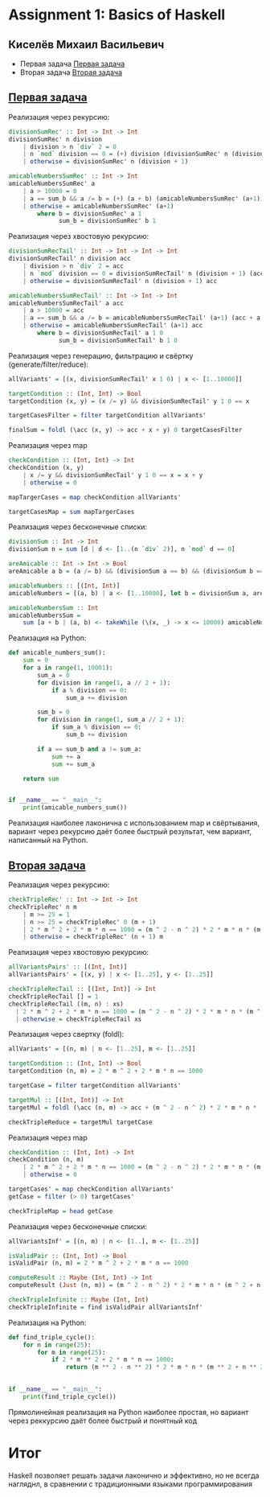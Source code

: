 # Assignment 1: Basics of Haskell


## Киселёв Михаил Васильевич
- Первая задача [Первая задача](https://projecteuler.net/problem=21) 
- Вторая задача [Вторая задача](https://projecteuler.net/problem=9)

## [Первая задача](https://projecteuler.net/problem=21)
Реализация через рекурсию: 
```haskell
divisionSumRec' :: Int -> Int -> Int
divisionSumRec' n division
    | division > n `div` 2 = 0
    | n `mod` division == 0 = (+) division (divisionSumRec' n (division + 1) )
    | otherwise = divisionSumRec' n (division + 1)

amicableNumbersSumRec' :: Int -> Int
amicableNumbersSumRec' a
    | a > 10000 = 0
    | a == sum_b && a /= b = (+) (a + b) (amicableNumbersSumRec' (a+1))
    | otherwise = amicableNumbersSumRec' (a+1)
        where b = divisionSumRec' a 1
              sum_b = divisionSumRec' b 1
```
Реализация через хвостовую рекурсию: 
```haskell
divisionSumRecTail' :: Int -> Int -> Int -> Int
divisionSumRecTail' n division acc
    | division > n `div` 2 = acc
    | n `mod` division == 0 = divisionSumRecTail' n (division + 1) (acc + division)
    | otherwise = divisionSumRecTail' n (division + 1) acc

amicableNumbersSumRecTail' :: Int -> Int -> Int
amicableNumbersSumRecTail' a acc
    | a > 10000 = acc
    | a == sum_b && a /= b = amicableNumbersSumRecTail' (a+1) (acc + a + b)
    | otherwise = amicableNumbersSumRecTail' (a+1) acc
        where b = divisionSumRecTail' a 1 0
              sum_b = divisionSumRecTail' b 1 0 
```

Реализация через генерацию, фильтрацию и свёртку (generate/filter/reduce): 
```haskell
allVariants' = [(x, divisionSumRecTail' x 1 0) | x <- [1..10000]]

targetCondition :: (Int, Int) -> Bool
targetCondition (x, y) = (x /= y) && divisionSumRecTail' y 1 0 == x

targetCasesFilter = filter targetCondition allVariants'

finalSum = foldl (\acc (x, y) -> acc + x + y) 0 targetCasesFilter

```
Реализация через map
```haskell
checkCondition :: (Int, Int) -> Int
checkCondition (x, y)
    | x /= y && divisionSumRecTail' y 1 0 == x = x + y
    | otherwise = 0

mapTargerCases = map checkCondition allVariants' 

targetCasesMap = sum mapTargerCases

```

Реализация через бесконечные списки: 
```haskell
divisionSum :: Int -> Int
divisionSum n = sum [d | d <- [1..(n `div` 2)], n `mod` d == 0]

areAmicable :: Int -> Int -> Bool
areAmicable a b = (a /= b) && (divisionSum a == b) && (divisionSum b == a)

amicableNumbers :: [(Int, Int)]
amicableNumbers = [(a, b) | a <- [1..10000], let b = divisionSum a, areAmicable a b]

amicableNumbersSum :: Int
amicableNumbersSum =
    sum [a + b | (a, b) <- takeWhile (\(x, _) -> x <= 10000) amicableNumbers]
```

Реализация на Python: 
```python
def amicable_numbers_sum():
    sum = 0
    for a in range(1, 10001):
        sum_a = 0
        for division in range(1, a // 2 + 1):
            if a % division == 0:
                sum_a += division

        sum_b = 0
        for division in range(1, sum_a // 2 + 1):
            if sum_a % division == 0:
                sum_b += division

        if a == sum_b and a != sum_a:
            sum += a
            sum += sum_a

    return sum


if __name__ == "__main__":
    print(amicable_numbers_sum())
```

Реализация наиболее лаконична с использованием map и свёртывания, вариант через рекурсию даёт более быстрый результат, чем вариант, написанный на Python.


## [Вторая задача](https://projecteuler.net/problem=9)

Реализация через рекурсию:
```haskell
checkTripleRec' :: Int -> Int -> Int
checkTripleRec' n m
    | m >= 25 = 1
    | n >= 25 = checkTripleRec' 0 (m + 1)
    | 2 * m ^ 2 + 2 * m * n == 1000 = (m ^ 2 - n ^ 2) * 2 * m * n * (m ^ 2 + n ^ 2)
    | otherwise = checkTripleRec' (n + 1) m

```
Реализация через хвостовую рекурсию:
```haskell
allVariantsPairs' :: [(Int, Int)]
allVariantsPairs' = [(x, y) | x <- [1..25], y <- [1..25]]

checkTripleRecTail :: [(Int, Int)] -> Int
checkTripleRecTail [] = 1  
checkTripleRecTail ((m, n) : xs)
  | 2 * m ^ 2 + 2 * m * n == 1000 = (m ^ 2 - n ^ 2) * 2 * m * n * (m ^ 2 + n ^ 2)
  | otherwise = checkTripleRecTail xs
```

Реализация через свертку (foldl):
```haskell
allVariants' = [(n, m) | n <- [1..25], m <- [1..25]]

targetCondition :: (Int, Int) -> Bool
targetCondition (n, m) = 2 * m ^ 2 + 2 * m * n == 1000

targetCase = filter targetCondition allVariants'

targetMul :: [(Int, Int)] -> Int
targetMul = foldl (\acc (n, m) -> acc + (m ^ 2 - n ^ 2) * 2 * m * n * (m ^ 2 + n ^ 2)) 0

checkTripleReduce = targetMul targetCase
```
Реализация через map
```haskell
checkCondition :: (Int, Int) -> Int
checkCondition (n, m)
    | 2 * m ^ 2 + 2 * m * n == 1000 = (m ^ 2 - n ^ 2) * 2 * m * n * (m ^ 2 + n ^ 2)
    | otherwise = 0

targetCases' = map checkCondition allVariants'
getCase = filter (> 0) targetCases'

checkTripleMap = head getCase
```

Реализация через бесконечные списки:
```haskell
allVariantsInf' = [(n, m) | n <- [1..], m <- [1..25]]

isValidPair :: (Int, Int) -> Bool
isValidPair (n, m) = 2 * m ^ 2 + 2 * m * n == 1000

computeResult :: Maybe (Int, Int) -> Int
computeResult (Just (n, m)) = (m ^ 2 - n ^ 2) * 2 * m * n * (m ^ 2 + n ^ 2)

checkTripleInfinite :: Maybe (Int, Int)
checkTripleInfinite = find isValidPair allVariantsInf'

```

Реализация на Python:
```python
def find_triple_cycle():
    for n in range(25):
        for m in range(25):
            if 2 * m ** 2 + 2 * m * n == 1000:
                return (m ** 2 - n ** 2) * 2 * m * n * (m ** 2 + n ** 2)
            

if __name__ == "__main__":
    print(find_triple_cycle())
```

Прямолинейная реализация на Python наиболее простая, но вариант через реккурсию даёт более быстрый и понятный код

# Итог 
Haskell позволяет решать задачи лаконично и эффективно, но не всегда нагляднл, в сравнении с традиционными языками программирования 